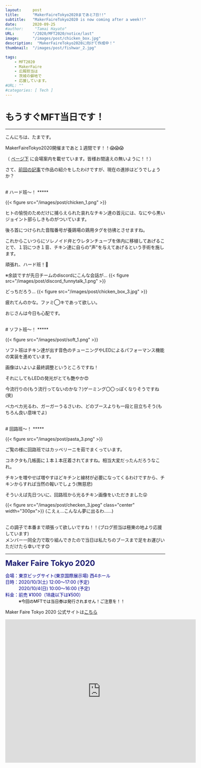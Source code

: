 ```yaml
---
layout:     post
title:      "MakerFaireTokyo2020まであと7日!!"
subtitle:   "MakerFaireTokyo2020 is now coming after a week!!"
date:       2020-09-25
#author:     "Tamai Hayato"
URL:        "/2020/MFT2020/notice/last"
image:      "/images/post/chicken_box.jpg"
description:  "MakerFaireTokyo2020に向けて作成中！"
thumbnail:  "/images/post/fishwar_2.jpg"

tags:
    - MFT2020
    - MakerFaire
    - 広報担当は
    - 茨城の僻地で
    - 応援しています。
#URL: ""
#categories: [ Tech ]
---
```


# もうすぐMFT当日です！
*****

こんにちは、たまです。

MakerFaireTokyo2020開催まであと１週間です！！😱😱😱

（ [ページ下](#anchor1) に会場案内を載せています。皆様お間違えの無いように！！）

さて、[前回の記事](/site/post/mft2020_notice_works/)で作品の紹介をしたわけですが、現在の進捗はどうでしょうか？



<br>
# ハード班〜！
*****

{{< figure src="/images/post/chicken_1.png" >}}

ヒトの愉悦のためだけに捕らえられた哀れなチキン達の首元には、なにやら黒いジョイント部らしきものがついています。

後ろ首につけられた音階番号が養鶏場の鶏用タグを彷彿とさせますね。

これからこいつらにソレノイド弁とウレタンチューブを体内に移植してあげることで、１羽につき１音、チキン達に自らの"声"を与えてあげるという手術を施します。

頑張れ、ハード班！💪

※余談ですが先日チームのdiscordにこんな会話が...
{{< figure src="/images/post/discord_funnytalk_1.png" >}}

どっちだろう...
{{< figure src="/images/post/chicken_box_3.jpg" >}}

疲れてんのかな。ファミ◯キであって欲しい。

おじさんは今日も心配です。


<br>
# ソフト班〜！
*****

{{< figure src="/images/post/soft_1.png" >}}

ソフト班はチキン達が出す音色のチューニングやLEDによるパフォーマンス機能の実装を進めています。

画像はいよいよ最終調整というところですね！

それにしてもLEDの発光がとても艶やか😍

今流行りの(もう流行ってないのかな？)ゲーミング〇〇っぽくなりそうですね(笑)

ベカベカ光るわ、ガーガーうるさいわ、どのブースよりも一段と目立ちそう(もちろん良い意味でよ)


<br>
# 回路班〜！
*****

{{< figure src="/images/post/pasta_3.png" >}}

ご覧の様に回路班ではカッペリーニを茹でまくっています。

コネクタも几帳面に１本１本圧着されてますね。相当大変だったんだろうなこれ。

チキンを増やせば増やすほどキチンと線材が必要になってくるわけですから、チキンからすれば当然の報いでしょう(無慈悲)

そういえば先日ついに、回路班から光るチキン画像をいただきました😲

{{< figure src="/images/post/checken_3.jpeg" class="center" width="300px">}}
(こえぇ...こんなん夢に出るわ......)


<br>
この調子で本番まで頑張って欲しいですね！！(ブログ担当は極東の地より応援しています)
<br>
メンバー一同全力で取り組んできたので当日は私たちのブースまで足をお運びいただけたら幸いです😊


*****


<font size="5" style="color: #191970"><strong>Maker Faire Tokyo 2020 </strong></font>

<span style="color: #00008b">
会場：東京ビッグサイト(東京国際展示場) 西4ホール<br>
日時：2020/10/3(土) 12:00～17:00 (予定)<br>
　　　2020/10/4(日) 10:00〜16:00 (予定)<br>
料金：前売 ¥1000（18歳以下は¥500）<br>
　　　<font size="2" style="color: black">※今回のMFTでは当日券は発行されません！ご注意を！！</font><br>
</span>

Maker Faire Tokyo 2020 公式サイトは[こちら](https://makezine.jp/event/mft2020/)

<iframe src="https://www.google.com/maps/embed?pb=!1m18!1m12!1m3!1d3036.252335944826!2d139.79220751082184!3d35.629796762478506!2m3!1f0!2f0!3f0!3m2!1i1024!2i768!4f13.1!3m3!1m2!1s0x601889dc629d1e7b%3A0xa4d1509a76045a01!2z5p2x5Lqs44OT44OD44Kw44K144Kk44OI!5e0!3m2!1sja!2sjp!4v1590041936669!5m2!1sja!2sjp" width="600" height="450" frameborder="0" style="border:0;" allowfullscreen="" aria-hidden="false" tabindex="0"></iframe>
